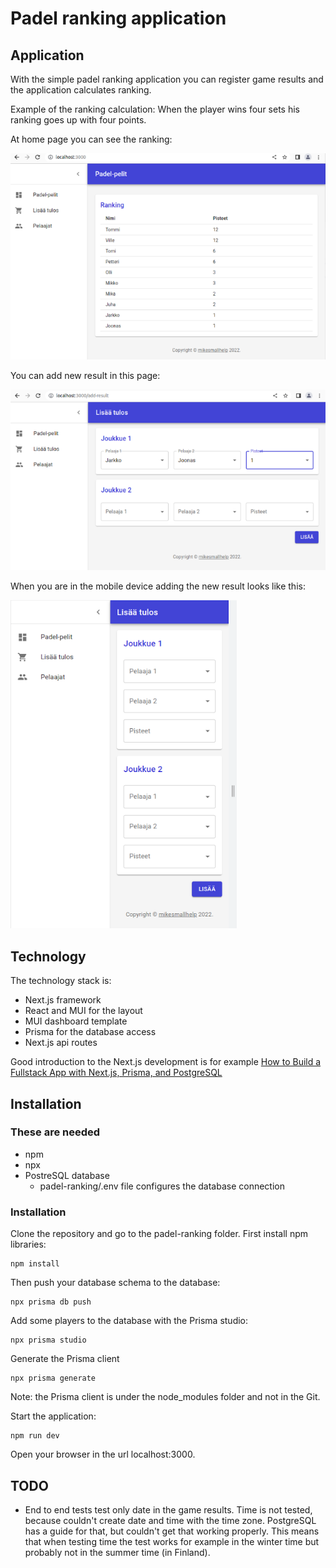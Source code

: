# Padel ranking application

## Application

With the simple padel ranking application you can register game results and the application calculates ranking. 

Example of the ranking calculation: When the player wins four sets his ranking goes up with four points.

At home page you can see the ranking:

![First page](doc/home-page.png)

You can add new result in this page:

![Add new result](doc/add-result.png)

When you are in the mobile device adding the new result looks like this:

![Add new result in mobile device](doc/add-result-mobile.png)

## Technology

The technology stack is:

- Next.js framework
- React and MUI for the layout
- MUI dashboard template
- Prisma for the database access
- Next.js api routes

Good introduction to the Next.js development is for example [How to Build a Fullstack App with Next.js, Prisma, and PostgreSQL](https://vercel.com/guides/nextjs-prisma-postgres)

## Installation

### These are needed

- npm
- npx
- PostreSQL database
  - padel-ranking/.env file configures the database connection

### Installation

Clone the repository and go to the padel-ranking folder. First install npm libraries:

```
npm install
```

Then push your database schema to the database:

```
npx prisma db push
```

Add some players to the database with the Prisma studio:

```
npx prisma studio
```

Generate the Prisma client

```
npx prisma generate
```

Note: the Prisma client is under the node_modules folder and not in the Git.

Start the application:

```
npm run dev
```

Open your browser in the url localhost:3000.

## TODO

- End to end tests test only date in the game results. Time is not tested, because couldn't create date and time with the time zone. PostgreSQL
  has a guide for that, but couldn't get that working properly. This means that when testing time the test works for example in the winter time
  but probably not in the summer time (in Finland).



